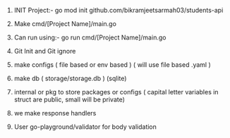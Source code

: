 1. INIT Project:- go mod init github.com/bikramjeetsarmah03/students-api
2. Make cmd/[Project Name]/main.go
3. Can run using:- go run cmd/[Project Name]/main.go
4. Git Init and Git ignore

5. make configs ( file based or env based ) ( will use file based .yaml )
6. make db ( storage/storage.db ) (sqlite)
7. internal or pkg to store packages or configs ( capital letter variables in struct are public, small will be private)
8. we make response handlers
9. User go-playground/validator for body validation
